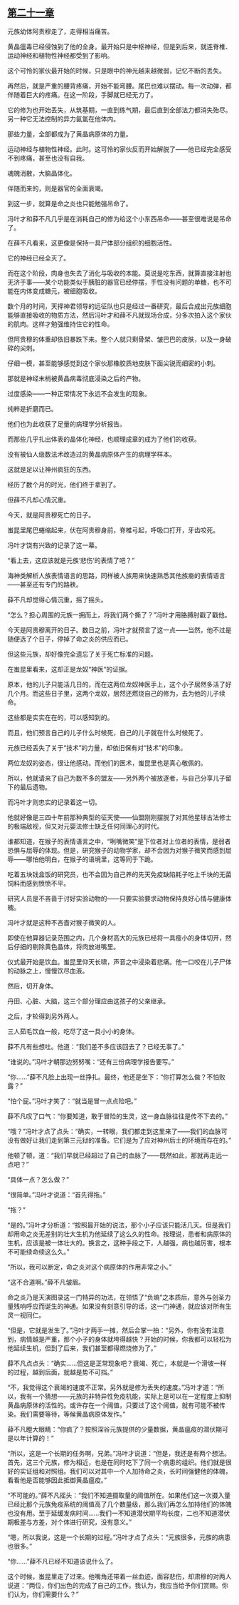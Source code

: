 ## [第二十一章](https://www.xxbiquge.com/11_11207/9226696.html)


  元族幼体阿贵穆走了，走得相当痛苦。

  黄晶瘟毒已经侵蚀到了他的全身。最开始只是中枢神经，但是到后来，就连脊椎、运动神经和植物性神经都受到了影响。

  这个可怜的家伙最开始的时候，只是眼中的神光越来越微弱，记忆不断的丢失。

  再然后，就是严重的腰背疼痛，开始不能弯腰。尾巴也难以摆动。每一次动弹，都伴随着巨大的疼痛。在这一阶段，手脚就已经无力了。

  它的修为也开始丢失，从筑基期，一直到练气期，最后直到全部法力都消失殆尽。另一种它无法控制的异力氤氲在他体内。

  那些力量，全部都成为了黄晶病原体的力量。

  运动神经与植物性神经。此时。这可怜的家伙反而开始解脱了——他已经完全感受不到疼痛，甚至也没有自我。

  魂魄消散，大脑晶体化。

  伴随而来的，则是器官的全面衰竭。

  到这一步，就算是命之炎也只能勉强吊命了。

  冯叶才和薛不凡几乎是在消耗自己的修为给这个小东西吊命——甚至很难说是吊命了。

  在薛不凡看来，这更像是保持一具尸体部分组织的细胞活性。

  它的神经已经全灭了。

  而在这个阶段，肉身也失去了消化与吸收的本能。莫说是吃东西，就算直接注射也无济于事——某个功能类似于胰脏的器官已经停摆，手性没有问题的单糖，也不可能在内体变成糖元，被细胞吸收。

  数个月的时间，天择神君领导的远征队也只是经过一番研究，最后合成出元族细胞能够直接吸收的物质方法，然后冯叶才和薛不凡就现场合成，分多次拍入这个家伙的肌肉。这样才勉强维持住它的性命。

  但阿贵穆的体重却依旧暴跌下来。整个人就只剩骨架、皱巴巴的皮肤，以及一身破碎的尖刺。

  仔细一模，甚至能够感觉到这个家伙那橡胶质地皮肤下面尖锐而细密的小刺。

  那就是神经末梢被黄晶病毒彻底浸染之后的产物。

  过度感染——一种正常情况下永远不会发生的现象。

  纯粹是折磨而已。

  他们也为此收获了足量的病理学分析报告。

  而那些几乎扎出体表的晶体化神经，也顺理成章的成为了他们的收获。

  没有被仙人级数法术改造过的黄晶病原体产生的病理学样本。

  这就是足以让神州疯狂的东西。

  经历了数个月的时光，他们终于拿到了。

  但薛不凡却心情沉重。

  今天，就是阿贵穆死亡的日子。

  蚩昆里尾巴蜷缩起来，伏在阿贵穆身前，脊椎弓起，呼吸口打开，牙齿咬死。

  冯叶才饶有兴致的记录了这一幕。

  “看上去，这应该就是元族‘悲伤’的表情了吧？”

  海神类解析人族表情语言的思路，同样被人族用来快速熟悉其他族裔的表情语言——甚至还有专门的路秩。

  薛不凡却觉得心情沉重，摇了摇头。

  “怎么？担心周围的元族一拥而上，将我们两个撕了？”冯叶才用胳膊肘戳了戳他。

  今天是阿贵穆离开的日子。数日之前，冯叶才就预言了这一点——当然，他不过是随便选了个日子，停掉了命之炎的供应而已。

  但这些元族，却好像完全遗忘了关于死亡标准的问题。

  在蚩昆里看来，这却正是龙奴“神医”的证据。

  原本，他的儿子只能活几日的，而在这两位龙奴神医手上，这个小子居然多活了好几个月。而这些日子里，这两个龙奴，居然还燃烧自己的修为，去为他的儿子续命。

  这些都是实实在在的，可以感知到的。

  而且，他们预言自己的儿子什么时候死，自己的儿子就在什么时候死了。

  元族已经丢失了关于“技术”的力量，却依旧保有对“技术”的印象。

  两位龙奴的姿态，很让他感动。而他们的医术，蚩昆里也是真心敬佩的。

  所以，他就请来了自己为数不多的盟友——另外两个被放逐者，与自己分享儿子留下的最后遗物。

  而冯叶才则忠实的记录着这一切。

  他就好像是三四十年前那种典型的征天使——仙盟刚刚摆脱了对其他星球古法修士的极端敌视，但又对元婴法修士缺乏任何同理心的时代。

  谁都知道，在猴子的表情语言之中，“咧嘴微笑”是下位者对上位者的表情，是弱者恐惧与屈辱的体现。但是，研究猴子的动物学家，却不会因为对猴子微笑而感到屈辱——哪怕他明白，在猴子的语境里，这等同于下跪。

  吃着五块钱盒饭的研究员，也不会因为自己养的先天免疫缺陷耗子吃上千块的无菌饲料而感到愤愤不平。

  研究人员是不吝啬于讨好实验动物的——只要实验要求动物保持良好心情与健康体魄。

  冯叶才就是这种不吝啬对猴子微笑的人。

  即使在他算器记录范围之内，几个身材高大的元族已经将一具瘦小的身体切开，然后仔细的剔除黄色晶体，将肉放进嘴里。

  仪式最开始是饮血。蚩昆里仰天长啸，声音之中浸染着悲痛。他一口咬在儿子尸体的动脉之上，慢慢饮尽血液。

  然后，切开身体。

  丹田、心脏、大脑，这三个部分理应由这孩子的父亲继承。

  之后，才轮得到另外两人。

  三人茹毛饮血一般，吃尽了这一具小小的身体。

  薛不凡有些想吐。他道：“我们差不多应该回去了？已经无事了。”

  “谁说的。”冯叶才朝那边努努嘴：“还有三份病理学报告要写。”

  “你……”薛不凡脸上出现一丝挣扎。最终，他还是坐下：“你打算怎么做？不怕败露？”

  “怕个屁。”冯叶才笑了：“就当是冒一点点险吧。”

  薛不凡叹了口气：“你要知道，敢于冒险的生灵，这一身血脉往往是传不下去的。”

  “哦？”冯叶才点了点头：“确实，一转眼，我们都走到这里来了——我们的血脉可没有做好让我们走到第三元狱的准备。它们是为了应对神州后土的环境而存在的。”

  他顿了顿，道：“我们早就已经超过了自己的血脉了——既然如此，那就再走远一点吧？”

  “具体一点？怎么做？”

  “很简单。”冯叶才说道：“首先得拖。”

  “拖？”

  “是的。”冯叶才分析道：“按照最开始的说法，那个小子应该只能活几天。但是我们却用命之炎无差别的壮大生机为他延续了这么久的性命。按理说，患者和病原体的生机，应该是被一体壮大的。换言之，这种手段之下，人越强，病也越厉害，根本不可能续命续这么久。”

  “所以，我可以断定，命之炎对这个病原体的作用非常之小。”

  “这不合道啊。”薛不凡皱眉。

  命之炎乃是天演图录这一门特异的功法，在领悟了“负熵”之本质后，意外与创圣力量残响呼应而诞生的神通。如果没有刻意引导的话，这一门神通，就应该对所有生灵一视同仁。

  “但是，它就是发生了。”冯叶才两手一摊，然后合掌一拍：“另外，你有没有注意到，病情越是严重，那个小子的身体就垮得越快？开始的时候，你我都可以轻松为他延续生机，但到了后来，我们甚至都得燃烧修为了。”

  薛不凡点点头：“确实……但这是正常现象吧？衰竭、死亡，本就是一个滑坡一样的过程，越到后面，就越是势不可挡。”

  “不，我觉得这个衰竭的速度不正常。另外就是修为丢失的速度。”冯叶才道：“所以，我有一个猜想——元族的非特异性免疫机能，实际上是可以在一定程度上抑制黄晶病原体的活性的。或许存在一个阈值，只要过了这个阈值，就有可能不被传染。我们需要等待，等候黄晶病原体发作。”

  薛不凡瞪大眼睛：“你疯了？按照深谷元族提供的少量数据，黄晶瘟疫的潜伏期可是以年计算的！”

  “所以，这是一个长期的任务啊，兄弟。”冯叶才说道：“但是，我还是有两个想法。首先，这三个元族，修为相近，也是在同时吃下了同一个病患的组织。他们就是很好的实证组和对照组。我们可以对其中一个人加持命之炎，长时间强健他的体魄，看看他是否能够因此抵御黄晶瘟疫。”

  “不可能的。”薛不凡摇头：“我们不知道摄取量的阈值所在。如果他们这一次摄入量已经比那个元族免疫系统的阈值高了几个数量级，那么我们再怎么加持他们的体魄也没有用。至于延缓发病时间……我们一不知道潜伏期平均长度，二也不知道潜伏期极差与方差，对个体进行研究，没有意义。”

  “嗯，所以我说，这是一个长期的过程。”冯叶才点了点头：“元族很多，元族的病患也很多。”

  “你……”薛不凡已经不知道该说什么了。

  这个时候，蚩昆里走了过来。他嘴角还带着一丝血迹，面容悲伤，却肃穆的对两人说道：“两位，你们出色的完成了自己的工作。我认为，我应当给予你们赏赐。你们认为，你们需要什么？”
